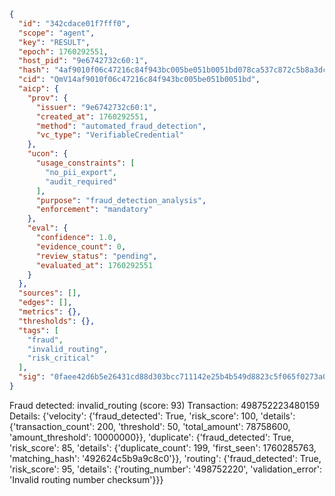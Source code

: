 ```json
{
  "id": "342cdace01f7fff0",
  "scope": "agent",
  "key": "RESULT",
  "epoch": 1760292551,
  "host_pid": "9e6742732c60:1",
  "hash": "4af9010f06c47216c84f943bc005be051b0051bd078ca537c872c5b8a3dc653a",
  "cid": "QmV14af9010f06c47216c84f943bc005be051b0051bd",
  "aicp": {
    "prov": {
      "issuer": "9e6742732c60:1",
      "created_at": 1760292551,
      "method": "automated_fraud_detection",
      "vc_type": "VerifiableCredential"
    },
    "ucon": {
      "usage_constraints": [
        "no_pii_export",
        "audit_required"
      ],
      "purpose": "fraud_detection_analysis",
      "enforcement": "mandatory"
    },
    "eval": {
      "confidence": 1.0,
      "evidence_count": 0,
      "review_status": "pending",
      "evaluated_at": 1760292551
    }
  },
  "sources": [],
  "edges": [],
  "metrics": {},
  "thresholds": {},
  "tags": [
    "fraud",
    "invalid_routing",
    "risk_critical"
  ],
  "sig": "0faee42d6b5e26431cd88d303bcc711142e25b4b549d8823c5f065f0273a0bc1"
}
```

Fraud detected: invalid_routing (score: 93)
Transaction: 498752223480159
Details: {'velocity': {'fraud_detected': True, 'risk_score': 100, 'details': {'transaction_count': 200, 'threshold': 50, 'total_amount': 78758600, 'amount_threshold': 10000000}}, 'duplicate': {'fraud_detected': True, 'risk_score': 85, 'details': {'duplicate_count': 199, 'first_seen': 1760285763, 'matching_hash': '492624c5b9a9c8c0'}}, 'routing': {'fraud_detected': True, 'risk_score': 95, 'details': {'routing_number': '498752220', 'validation_error': 'Invalid routing number checksum'}}}
